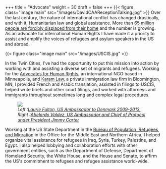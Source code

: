 +++
title = "Advocate"
weight = 30
draft = false
+++
{{< figure class="image main" src="/images/DavidCAAReceptionTalking.jpg" >}}
Over the last century, the nature of international conflict has changed drastically, and with it, Humanitarian law and global assistance. More than <a href="http://www.unhcr.org/en-us/figures-at-a-glance.html">65 million people are forcibly displaced from their home</a> and the number is growing.
As an advocate for international Human Rights I have made it a priority to assist and amplify the voices of refugees and asylum speakers in the US and abroad. 

{{< figure class="image main" src="/images/USCIS.jpg" >}}

In the Twin Cities, I've had the opportunity to put this mission into action by working with and assisting a diverse set of migrants and refugees. Working for the <a href="http://www.theadvocatesforhumanrights.org/">Advocates for Human Rights</a>, an international NGO based in Minneapolis, and <a href="http://www.karamlaw.com/">Karam Law</a>, a private immigration law firm in Bloomington, MN, I provided French and Arabic translation, assisted in filings to USCIS, helped write briefs and other court filings, and worked with attorneys and immigrants throughout sometimes long and complex legal procedures.

<figure class="image main">
	<img src="/images/DavidCAAReceptionDiploma.jpg">
	<figcaption>
		<i>
				Left :<a href="https://www.americanambassadors.org/members/laurie-s-fulton">Laurie Fulton, US Ambassador to Denmark 2009-2013,</a>
				Right :<a href="https://www.americanambassadors.org/members/abelardo-l-valdez">Abelardo Valdez, US Ambassador and Chief of Protocol under President Jimmy Carter</a>
		</i>	
	</figcaption>
</figure>

Working at the US State Department in the <a href="https://www.state.gov/j/prm/"> Bureau of Population, Refugees, and Migration</a> in the Office for the Middle East and Northern Africa, I helped organize vital assistance for refugees in Iraq, Syria, Turkey, Palestine, and Egypt. I also helped lobbying and collaboration efforts with other government entities, such as the Department of Defense, Department of Homeland Security, the White House, and the House and Senate, to affirm the US's commitment to refugees and refugee assistance world-wide.
